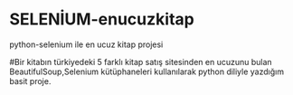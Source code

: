 # SELENİUM-enucuzkitap
python-selenium ile en ucuz kitap projesi

#Bir kitabın türkiyedeki 5 farklı kitap satış sitesinden en ucuzunu bulan BeautifulSoup,Selenium
kütüphaneleri kullanılarak python diliyle yazdığım basit proje.
